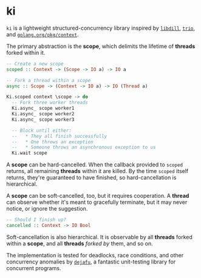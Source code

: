 # ki

`ki` is a lightweight structured-concurrency library inspired by
[`libdill`](http://libdill.org/), [`trio`](https://github.com/python-trio/trio),
and [`golang.org/pkg/context`](https://golang.org/pkg/context/).

The primary abstraction is the **scope**, which delimits the lifetime of
**threads** forked within it.

```haskell
-- Create a new scope
scoped :: Context -> (Scope -> IO a) -> IO a

-- Fork a thread within a scope
async :: Scope -> (Context -> IO a) -> IO (Thread a)
```

```haskell
Ki.scoped context \scope -> do
  -- Fork three worker threads
  Ki.async_ scope worker1
  Ki.async_ scope worker2
  Ki.async_ scope worker3

  -- Block until either:
  --   * They all finish successfully
  --   * One throws an exception
  --   * Someone throws an asynchronous exception to us
  Ki.wait scope
```

A **scope** can be hard-cancelled. When the callback provided to `scoped`
returns, all remaining **threads** within it are killed. By the time
`scoped` itself returns, they're guaranteed to have finished, so
hard-cancellation is hierarchical.

A **scope** can be soft-cancelled, too, but it requires cooperation. A
**thread** can observe whether it's meant to gracefully terminate, but it may
never notice, or ignore the suggestion.

```haskell
-- Should I finish up?
cancelled :: Context -> IO Bool
```

Soft-cancellation is also hierarchical. It is observable by all **threads**
forked within a **scope**, and all **threads** _forked by_ them, and so on.

The implementation is tested for deadlocks, race conditions, and other
concurrency anomalies by [`dejafu`](http://hackage.haskell.org/package/dejafu), a
fantastic unit-testing library for concurrent programs.
